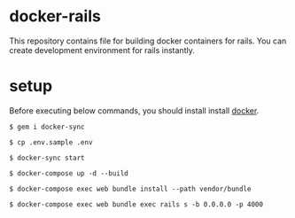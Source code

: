 # docker-rails

This repository contains file for building docker containers for rails.
You can create development environment for rails instantly.

# setup

Before executing below commands, you should install install [docker](https://www.docker.com/).

```
$ gem i docker-sync

$ cp .env.sample .env

$ docker-sync start

$ docker-compose up -d --build

$ docker-compose exec web bundle install --path vendor/bundle

$ docker-compose exec web bundle exec rails s -b 0.0.0.0 -p 4000
```
